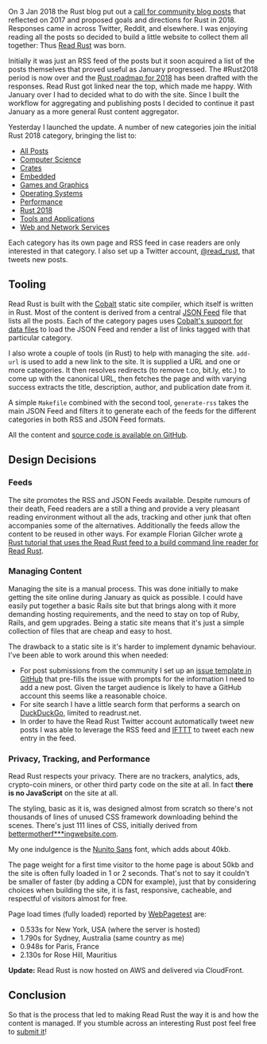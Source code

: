 On 3 Jan 2018 the Rust blog put out a [call for community blog
posts][call-for-posts] that reflected on 2017 and proposed goals and directions
for Rust in 2018. Responses came in across Twitter, Reddit, and elsewhere. I
was enjoying reading all the posts so decided to build a little website to
collect them all together: Thus [Read Rust] was born.

Initially it was just an RSS feed of the posts but it soon acquired a list of
the posts themselves that proved useful as January progressed. The #Rust2018
period is now over and the [Rust roadmap for 2018][roadmap] has been drafted
with the responses. Read Rust got linked near the top, which made me happy.
With January over I had to decided what to do with the site. Since I built the
workflow for aggregating and publishing posts I decided to continue it past
January as a more general Rust content aggregator.

Yesterday I launched the update. A number of new categories join the initial
Rust 2018 category, bringing the list to:

* [All Posts](https://readrust.net/all/)
* [Computer Science](https://readrust.net/computer-science/)
* [Crates](https://readrust.net/crates/)
* [Embedded](https://readrust.net/embedded/)
* [Games and Graphics](https://readrust.net/games-and-graphics/)
* [Operating Systems](https://readrust.net/operating-systems/)
* [Performance](https://readrust.net/performance/)
* [Rust 2018](https://readrust.net/rust-2018/)
* [Tools and Applications](https://readrust.net/tools-and-applications/)
* [Web and Network Services](https://readrust.net/web-and-network-services/)

Each category has its own page and RSS feed in case readers are only interested
in that category. I also set up a Twitter account, [@read_rust], that tweets
new posts.

## Tooling

Read Rust is built with the [Cobalt] static site compiler, which itself is
written in Rust. Most of the content is derived from a central [JSON Feed] file
that lists all the posts. Each of the category pages uses [Cobalt's support for
data files][data-files] to load the JSON Feed and render a list of links tagged
with that particular category.

I also wrote a couple of tools (in Rust) to help with managing the site.
`add-url` is used to add a new link to the site. It is supplied a URL and one
or more categories. It then resolves redirects (to remove t.co, bit.ly, etc.)
to come up with the canonical URL, then fetches the page and with varying
success extracts the title, description, author, and publication date from it.

A simple `Makefile` combined with the second tool, `generate-rss` takes the main
JSON Feed and filters it to generate each of the feeds for the different
categories in both RSS and JSON Feed formats.

All the content and [source code is available on GitHub][readrust-github].

## Design Decisions

### Feeds

The site promotes the RSS and JSON Feeds available. Despite rumours of their
death, Feed readers are a still a thing and provide a very pleasant reading
environment without all the ads, tracking and other junk that often accompanies
some of the alternatives. Additionally the feeds allow the content to be reused
in other ways. For example Florian Gilcher wrote [a Rust tutorial that uses the
Read Rust feed to a build command line reader for Read Rust][florian-tutorial].

### Managing Content

Managing the site is a manual process. This was done initially to make getting
the site online during January as quick as possible. I could have easily put
together a basic Rails site but that brings along with it more demanding
hosting requirements, and the need to stay on top of Ruby, Rails, and gem
upgrades. Being a static site means that it's just a simple collection of files
that are cheap and easy to host.

The drawback to a static site is it's harder to implement dynamic behaviour.
I've been able to work around this when needed:

* For post submissions from the community I set up an [issue template in
  GitHub][issue-template] that pre-fills the issue with prompts for the
  information I need to add a new post. Given the target audience is likely to
  have a GitHub account this seems like a reasonable choice.
* For site search I have a little search form that performs a search on
  [DuckDuckGo], limited to readrust.net.
* In order to have the Read Rust Twitter account automatically tweet new posts
  I was able to leverage the RSS feed and [IFTTT] to tweet each new entry in
  the feed.

### Privacy, Tracking, and Performance

Read Rust respects your privacy. There are no trackers, analytics, ads,
crypto-coin miners, or other third party code on the site at all. In fact
**there is no JavaScript** on the site at all.

The styling, basic as it is, was designed almost from scratch so there's not
thousands of lines of unused CSS framework downloading behind the scenes.
There's just 111 lines of CSS, initially derived from
[bettermotherf\*\*\*ingwebsite.com](http://bettermotherfuckingwebsite.com/).

My one indulgence is the [Nunito Sans] font, which adds about 40kb.

The page weight for a first time visitor to the home page is about 50kb and the
site is often fully loaded in 1 or 2 seconds. That's not to say it couldn't be
smaller of faster (by adding a CDN for example), just that by considering
choices when building the site, it is fast, responsive, cacheable, and
respectful of visitors almost for free.

Page load times (fully loaded) reported by [WebPagetest] are:

* 0.533s for New York, USA (where the server is hosted)
* 1.790s for Sydney, Australia (same country as me)
* 0.948s for Paris, France
* 2.130s for Rose Hill, Mauritius

**Update:** Read Rust is now hosted on AWS and delivered via CloudFront.

## Conclusion

So that is the process that led to making Read Rust the way it is and how the
content is managed. If you stumble across an interesting Rust post feel free
to [submit it][submit]!

[@read_rust]: https://twitter.com/read_rust
[call-for-posts]: https://blog.rust-lang.org/2018/01/03/new-years-rust-a-call-for-community-blogposts.html
[Cobalt]: http://cobalt-org.github.io/
[data-files]: http://cobalt-org.github.io/docs/data.html
[DuckDuckGo]: https://duckduckgo.com/
[florian-tutorial]: http://asquera.de/blog/2018-01-20/getting-started-with-rust-on-the-command-line/
[IFTTT]: https://ifttt.com/
[issue-template]: https://github.com/wezm/read-rust/blob/master/.github/ISSUE_TEMPLATE/missing_post.md
[JSON Feed]: https://jsonfeed.org/
[Nunito Sans]: https://www.fontsquirrel.com/fonts/nunito-sans
[Read Rust]: https://readrust.net/
[readrust-github]: https://github.com/wezm/read-rust
[roadmap]: https://github.com/rust-lang/rfcs/blob/master/text/2314-roadmap-2018.md
[submit]: https://github.com/wezm/read-rust/issues/new?labels=missing-post&title=Add+post&template=missing_post.md
[WebPagetest]: http://www.webpagetest.org/
